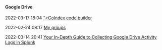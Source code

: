 ####  Google Drive

2022-03-17 18:04 [&quot;&gt;GoIndex code builder](https://goindex.glitch.me/)

2022-02-24 08:17 [My groups](https://accounts.google.com/v3/signin/identifier?dsh=S889708858%3A1659824349263744&continue=https%3A%2F%2Fgroups.google.com%2Fu%2F1%2Fmy-groups&followup=https%3A%2F%2Fgroups.google.com%2Fu%2F1%2Fmy-groups&osid=1&passive=1209600&flowName=WebLiteSignIn&flowEntry=ServiceLogin&ifkv=AQN2RmW3-DCabsDy0k1GFed5Kl5VXe4PgZO3l8AxaAQ36D8zKYKiyzOlMvAm6YEjEUCpKzsHfecz)

2022-03-14 20:41 [Your In-Depth Guide to Collecting Google Drive Activity Logs in Splunk](https://securityboulevard.com/2020/10/your-in-depth-guide-to-collecting-google-drive-activity-logs-in-splunk/)



